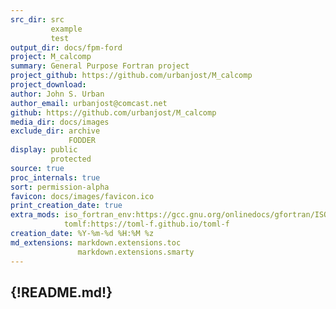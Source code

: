 ```yaml
---
src_dir: src
         example
         test
output_dir: docs/fpm-ford
project: M_calcomp
summary: General Purpose Fortran project
project_github: https://github.com/urbanjost/M_calcomp
project_download:
author: John S. Urban
author_email: urbanjost@comcast.net
github: https://github.com/urbanjost/M_calcomp
media_dir: docs/images
exclude_dir: archive
             FODDER
display: public
         protected
source: true
proc_internals: true
sort: permission-alpha
favicon: docs/images/favicon.ico
print_creation_date: true
extra_mods: iso_fortran_env:https://gcc.gnu.org/onlinedocs/gfortran/ISO_005fFORTRAN_005fENV.html
            tomlf:https://toml-f.github.io/toml-f
creation_date: %Y-%m-%d %H:%M %z
md_extensions: markdown.extensions.toc
               markdown.extensions.smarty
---
```

{!README.md!}
---
